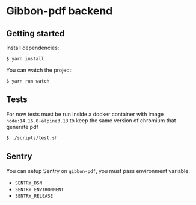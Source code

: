 # Gibbon-pdf backend

## Getting started

Install dependencies:

```
$ yarn install
```

You can watch the project:

```
$ yarn run watch
```

## Tests

For now tests must be run inside a docker container with image
`node:14.16.0-alpine3.13` to keep the same version of chromium that generate pdf

```
$ ./scripts/test.sh
```

## Sentry

You can setup Sentry on `gibbon-pdf`, you must pass environment variable:

- `SENTRY_DSN`
- `SENTRY_ENVIRONMENT`
- `SENTRY_RELEASE`
